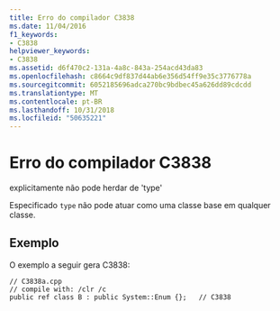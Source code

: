 ```yaml
---
title: Erro do compilador C3838
ms.date: 11/04/2016
f1_keywords:
- C3838
helpviewer_keywords:
- C3838
ms.assetid: d6f470c2-131a-4a8c-843a-254acd43da83
ms.openlocfilehash: c8664c9df837d44ab6e356d54ff9e35c3776778a
ms.sourcegitcommit: 6052185696adca270bc9bdbec45a626dd89cdcdd
ms.translationtype: MT
ms.contentlocale: pt-BR
ms.lasthandoff: 10/31/2018
ms.locfileid: "50635221"
---
```

# <a name="compiler-error-c3838"></a>Erro do compilador C3838

explicitamente não pode herdar de 'type'

Especificado `type` não pode atuar como uma classe base em qualquer classe.

## <a name="example"></a>Exemplo

O exemplo a seguir gera C3838:

```
// C3838a.cpp
// compile with: /clr /c
public ref class B : public System::Enum {};   // C3838
```
